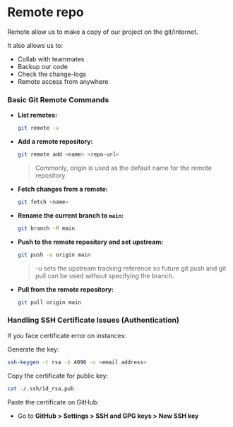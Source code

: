 # **Remote repo**

Remote allow us to make a copy of our project on the git/internet.

It also allows us to:

- Collab with teammates
- Backup our code
- Check the change-logs
- Remote access from anywhere

### **Basic Git Remote Commands**

- **List remotes:**
  ```bash
  git remote -v
  ```
- **Add a remote repository:**
  ```bash
  git remote add <name> <repo-url>
  ```
  > Commonly, origin is used as the default name for the remote repository.
- **Fetch changes from a remote:**
  ```bash
  git fetch <name>
  ```
- **Rename the current branch to `main`:**
  ```bash
  git branch -M main
  ```
- **Push to the remote repository and set upstream:**
  ```bash
  git push -u origin main
  ```
  > -u sets the upstream tracking reference so future git push and git pull can be used without specifying the branch.
- **Pull from the remote repository:**
  ```bash
  git pull origin main
  ```

### **Handling SSH Certificate Issues (Authentication)**

If you face certificate error on instances:

Generate the key:

```bash
ssh-keygen -t rsa -b 4096 -c <email address>
```

Copy the certificate for public key:

```bash
cat -/.ssh/id_rsa.pub
```

Paste the certificate on GitHub:

- Go to **GitHub > Settings > SSH and GPG keys > New SSH key**
